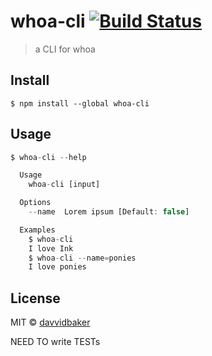 # whoa-cli [![Build Status](https://travis-ci.org/davvidbaker/whoa-cli.svg?branch=master)](https://travis-ci.org/davvidbaker/whoa-cli)

> a CLI for whoa


## Install

```
$ npm install --global whoa-cli
```


## Usage

```js
$ whoa-cli --help

  Usage
    whoa-cli [input]

  Options
    --name  Lorem ipsum [Default: false]

  Examples
    $ whoa-cli
    I love Ink
    $ whoa-cli --name=ponies
    I love ponies
```


## License

MIT © [davvidbaker](http://davidbaker.is/hacking)

NEED TO write TESTs